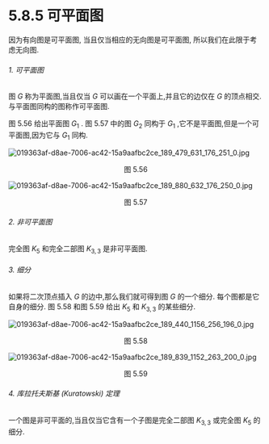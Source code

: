 # 5.8.5 可平面图

因为有向图是可平面图, 当且仅当相应的无向图是可平面图, 所以我们在此限于考虑无向图.

###### 1. 可平面图

图 $G$ 称为平面图,当且仅当 $G$ 可以画在一个平面上,并且它的边仅在 $G$ 的顶点相交. 与平面图同构的图称作可平面图.

图 5.56 给出平面图 ${G}_{1}$ . 图 5.57 中的图 ${G}_{2}$ 同构于 ${G}_{1}$ ,它不是平面图,但是一个可平面图,因为它与 ${G}_{1}$ 同构.

![019363af-d8ae-7006-ac42-15a9aafbc2ce_189_479_631_176_251_0.jpg](/images/019363af-d8ae-7006-ac42-15a9aafbc2ce_189_479_631_176_251_0.jpg)

<center>图 5.56</center>

![019363af-d8ae-7006-ac42-15a9aafbc2ce_189_880_632_176_250_0.jpg](/images/019363af-d8ae-7006-ac42-15a9aafbc2ce_189_880_632_176_250_0.jpg)

<center>图 5.57</center>

###### 2. 非可平面图

完全图 ${K}_{5}$ 和完全二部图 ${K}_{3,3}$ 是非可平面图.

###### 3. 细分

如果将二次顶点插入 $G$ 的边中,那么我们就可得到图 $G$ 的一个细分. 每个图都是它自身的细分. 图 5.58 和图 5.59 给出 ${K}_{5}$ 和 ${K}_{3,3}$ 的某些细分.

![019363af-d8ae-7006-ac42-15a9aafbc2ce_189_440_1156_256_196_0.jpg](/images/019363af-d8ae-7006-ac42-15a9aafbc2ce_189_440_1156_256_196_0.jpg)

<center>图 5.58</center>

![019363af-d8ae-7006-ac42-15a9aafbc2ce_189_839_1152_263_200_0.jpg](/images/019363af-d8ae-7006-ac42-15a9aafbc2ce_189_839_1152_263_200_0.jpg)

<center>图 5.59</center>

###### 4. 库拉托夫斯基 (Kuratowski) 定理

一个图是非可平面的,当且仅当它含有一个子图是完全二部图 ${K}_{3,3}$ 或完全图 ${K}_{5}$ 的细分.
